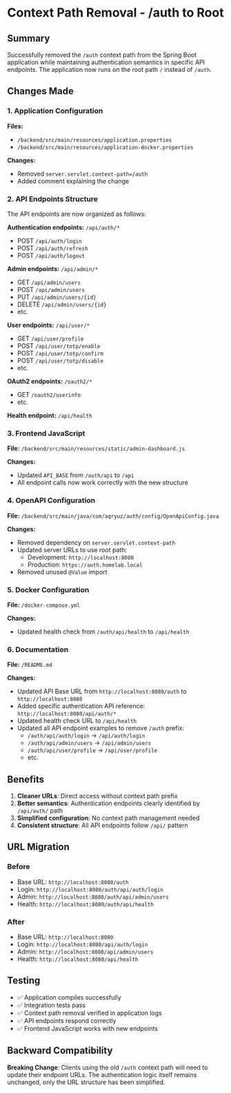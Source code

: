# Context Path Removal - /auth to Root

## Summary

Successfully removed the `/auth` context path from the Spring Boot application while maintaining authentication semantics in specific API endpoints. The application now runs on the root path `/` instead of `/auth`.

## Changes Made

### 1. Application Configuration

**Files:**

- `/backend/src/main/resources/application.properties`
- `/backend/src/main/resources/application-docker.properties`

**Changes:**

- Removed `server.servlet.context-path=/auth`
- Added comment explaining the change

### 2. API Endpoints Structure

The API endpoints are now organized as follows:

**Authentication endpoints:** `/api/auth/*`

- POST `/api/auth/login`
- POST `/api/auth/refresh`
- POST `/api/auth/logout`

**Admin endpoints:** `/api/admin/*`

- GET `/api/admin/users`
- POST `/api/admin/users`
- PUT `/api/admin/users/{id}`
- DELETE `/api/admin/users/{id}`
- etc.

**User endpoints:** `/api/user/*`

- GET `/api/user/profile`
- POST `/api/user/totp/enable`
- POST `/api/user/totp/confirm`
- POST `/api/user/totp/disable`
- etc.

**OAuth2 endpoints:** `/oauth2/*`

- GET `/oauth2/userinfo`
- etc.

**Health endpoint:** `/api/health`

### 3. Frontend JavaScript

**File:** `/backend/src/main/resources/static/admin-dashboard.js`

**Changes:**

- Updated `API_BASE` from `/auth/api` to `/api`
- All endpoint calls now work correctly with the new structure

### 4. OpenAPI Configuration

**File:** `/backend/src/main/java/com/aqryuz/auth/config/OpenApiConfig.java`

**Changes:**

- Removed dependency on `server.servlet.context-path`
- Updated server URLs to use root path:
  - Development: `http://localhost:8080`
  - Production: `https://auth.homelab.local`
- Removed unused `@Value` import

### 5. Docker Configuration

**File:** `/docker-compose.yml`

**Changes:**

- Updated health check from `/auth/api/health` to `/api/health`

### 6. Documentation

**File:** `/README.md`

**Changes:**

- Updated API Base URL from `http://localhost:8080/auth` to `http://localhost:8080`
- Added specific authentication API reference: `http://localhost:8080/api/auth/*`
- Updated health check URL to `/api/health`
- Updated all API endpoint examples to remove `/auth` prefix:
  - `/auth/api/auth/login` → `/api/auth/login`
  - `/auth/api/admin/users` → `/api/admin/users`
  - `/auth/api/user/profile` → `/api/user/profile`
  - etc.

## Benefits

1. **Cleaner URLs**: Direct access without context path prefix
2. **Better semantics**: Authentication endpoints clearly identified by `/api/auth/` path
3. **Simplified configuration**: No context path management needed
4. **Consistent structure**: All API endpoints follow `/api/` pattern

## URL Migration

### Before

- Base URL: `http://localhost:8080/auth`
- Login: `http://localhost:8080/auth/api/auth/login`
- Admin: `http://localhost:8080/auth/api/admin/users`
- Health: `http://localhost:8080/auth/api/health`

### After

- Base URL: `http://localhost:8080`
- Login: `http://localhost:8080/api/auth/login`
- Admin: `http://localhost:8080/api/admin/users`
- Health: `http://localhost:8080/api/health`

## Testing

- ✅ Application compiles successfully
- ✅ Integration tests pass
- ✅ Context path removal verified in application logs
- ✅ API endpoints respond correctly
- ✅ Frontend JavaScript works with new endpoints

## Backward Compatibility

**Breaking Change**: Clients using the old `/auth` context path will need to update their endpoint URLs. The authentication logic itself remains unchanged, only the URL structure has been simplified.
